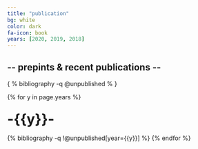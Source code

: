 ```yaml
---
title: "publication"
bg: white
color: dark
fa-icon: book
years: [2020, 2019, 2018]
---
```


<!-- <p>
<a
href="https://scholar.google.com/citations?user=SkBxudIAAAAJ&hl=en&authuser=1">
  <i  class="ai ai-google-scholar fa-1x"></i>
   Google Scholar
</a>
</p> -->
##  -- prepints & recent publications --

{ % bibliography -q @unpublished % }

{% for y in page.years %}
  <h3 class="year"><font size="+3">-{{y}}-</font></h3>
  {% bibliography -q !@unpublished[year={{y}}] %}
{% endfor %}
